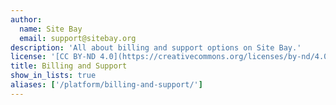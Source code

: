 ```yaml
---
author:
  name: Site Bay
  email: support@sitebay.org
description: 'All about billing and support options on Site Bay.'
license: '[CC BY-ND 4.0](https://creativecommons.org/licenses/by-nd/4.0)'
title: Billing and Support
show_in_lists: true
aliases: ['/platform/billing-and-support/']
---
```

